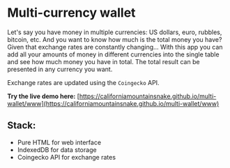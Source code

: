 # Multi-currency wallet
Let's say you have money in multiple currencies: US dollars, euro, rubbles, bitcoin, etc.
And you want to know how much is the total money you have? Given that exchange rates are constantly changing...
With this app you can add all your amounts of money in different currencies into the single table and see how much money you have in total. The total result can be presented in any currency you want.

Exchange rates are updated using the `Coingecko` API.

**Try the live demo here:** [https://californiamountainsnake.github.io/multi-wallet/www](https://californiamountainsnake.github.io/multi-wallet/www)

## Stack:
- Pure HTML for web interface
- IndexedDB for data storage
- Coingecko API for exchange rates
